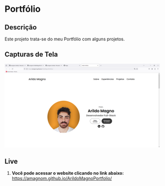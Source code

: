 # Portfólio


## Descrição

Este projeto trata-se do meu Portfólio com alguns projetos.

## Capturas de Tela

![Tela Inicial](https://github.com/amagnom/ArildoMagnoPortfolio/blob/main/tela_inicial.PNG)

## Live

1. **Você pode acessar o website clicando no link abaixo:**
   https://amagnom.github.io/ArildoMagnoPortfolio/


